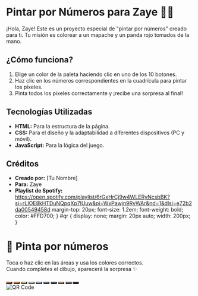 # Pintar por Números para Zaye 🐼🦝

¡Hola, Zaye! Este es un proyecto especial de "pintar por números" creado para ti. 
Tu misión es colorear a un mapache y un panda rojo tomados de la mano.

## ¿Cómo funciona?

1.  Elige un color de la paleta haciendo clic en uno de los 10 botones.
2.  Haz clic en los números correspondientes en la cuadrícula para pintar los píxeles.
3.  Pinta todos los píxeles correctamente y ¡recibe una sorpresa al final!

## Tecnologías Utilizadas

* **HTML:** Para la estructura de la página.
* **CSS:** Para el diseño y la adaptabilidad a diferentes dispositivos (PC y móvil).
* **JavaScript:** Para la lógica del juego.

## Créditos

* **Creado por:** [Tu Nombre]
* **Para:** Zaye
* **Playlist de Spotify:** https://open.spotify.com/playlist/6rGxHrCj9w4WLERyNcsbBK?si=rLIOE8kHTDuNQpqXp7lUuw&pi=WxPawjn9RyWAr&nd=1&dlsi=e72b2da00549458d
margin-top: 20px;
      font-size: 1.2em;
      font-weight: bold;
      color: #FFD700;
    }
    #qr {
      display: none;
      margin: 20px auto;
      width: 200px;
    }
  </style>
</head>
<body>
  <h1>🎨 Pinta por números</h1>
  <p>Toca o haz clic en las áreas y usa los colores correctos.<br>
     Cuando completes el dibujo, aparecerá la sorpresa ✨</p>

  <canvas id="paintCanvas" width="800" height="800"></canvas>

  <div class="palette">
    <button class="color-btn" style="background:#E66A28;" data-color="#E66A28" data-num="1"></button>
    <button class="color-btn" style="background:#F28C34;" data-color="#F28C34" data-num="2"></button>
    <button class="color-btn" style="background:#F5D9A1;" data-color="#F5D9A1" data-num="3"></button>
    <button class="color-btn" style="background:#FFF2C9;" data-color="#FFF2C9" data-num="4"></button>
    <button class="color-btn" style="background:#A8C1D9;" data-color="#A8C1D9" data-num="5"></button>
    <button class="color-btn" style="background:#6B7A8F;" data-color="#6B7A8F" data-num="6"></button>
    <button class="color-btn" style="background:#424B54;" data-color="#424B54" data-num="7"></button>
    <button class="color-btn" style="background:#D4A373;" data-color="#D4A373" data-num="8"></button>
    <button class="color-btn" style="background:#8C6E63;" data-color="#8C6E63" data-num="9"></button>
    <button class="color-btn" style="background:#000;" data-color="#000" data-num="10"></button>
  </div>

  <div id="message"></div>
  <img id="qr" src="https://i.ibb.co/yp3dqR8/qr.png" alt="QR Code">

  <script>
    const canvas = document.getElementById("paintCanvas");
    const ctx = canvas.getContext("2d");

    let selectedColor = null;
    let paintedAreas = 0;
    const totalAreas = 20; // cantidad de zonas para pintar

    // Simulación del dibujo dividido en áreas numeradas
    const areas = [
      {x:150,y:200,w:200,h:200,num:1},
      {x:350,y:200,w:200,h:200,num:2},
      {x:550,y:200,w:200,h:200,num:3},
      {x:150,y:400,w:200,h:200,num:4},
      {x:350,y:400,w:200,h:200,num:5},
      {x:550,y:400,w:200,h:200,num:6},
      {x:250,y:600,w:200,h:200,num:7},
      {x:450,y:600,w:200,h:200,num:8},
      {x:100,y:100,w:100,h:100,num:9},
      {x:600,y:100,w:100,h:100,num:10},
      // repite más para simular
    ];

    // Dibujar áreas
    function drawAreas() {
      ctx.clearRect(0,0,canvas.width,canvas.height);
      ctx.fillStyle = "#fff";
      ctx.fillRect(0,0,canvas.width,canvas.height);

      areas.forEach(area => {
        ctx.strokeStyle = "#000";
        ctx.strokeRect(area.x,area.y,area.w,area.h);
        ctx.fillStyle = "#000";
        ctx.font = "20px Arial";
        ctx.fillText(area.num, area.x+area.w/2-5, area.y+area.h/2+5);
      });
    }

    drawAreas();

    // Selección de color
    document.querySelectorAll(".color-btn").forEach(btn => {
      btn.addEventListener("click", () => {
        selectedColor = { color: btn.dataset.color, num: parseInt(btn.dataset.num)};
      });
    });

    // Pintar al hacer clic
    canvas.addEventListener("click", e => {
      const rect = canvas.getBoundingClientRect();
      const x = e.clientX - rect.left;
      const y = e.clientY - rect.top;

      areas.forEach(area => {
        if(x>area.x && x<area.x+area.w && y>area.y && y<area.y+area.h){
          if(selectedColor && selectedColor.num===area.num && !area.filled){
            ctx.fillStyle = selectedColor.color;
            ctx.fillRect(area.x, area.y, area.w, area.h);
            area.filled = true;
            paintedAreas++;
            checkCompletion();
          }
        }
      });
    });

    function checkCompletion(){
      if(paintedAreas >= areas.length){
        document.getElementById("message").innerText = "¡Felicidades! Has completado el dibujo 🎉";
        document.getElementById("qr").style.display = "block";
      }
    }
  </script>
</body>
</html>
